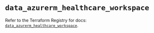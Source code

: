 # `data_azurerm_healthcare_workspace`

Refer to the Terraform Registry for docs: [`data_azurerm_healthcare_workspace`](https://registry.terraform.io/providers/hashicorp/azurerm/3.109.0/docs/data-sources/healthcare_workspace).
